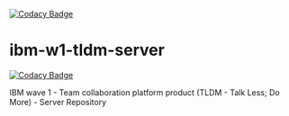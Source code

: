 [![Codacy Badge](https://api.codacy.com/project/badge/Grade/9dd599f73c44457c8aea547c31f61ee4)](https://www.codacy.com/app/mggmanik/ibm-w1-tldm-server?utm_source=github.com&amp;utm_medium=referral&amp;utm_content=stackroute/ibm-w1-tldm-server&amp;utm_campaign=Badge_Grade)

# ibm-w1-tldm-server

[![Codacy Badge](https://api.codacy.com/project/badge/Grade/0188eaf7c44a4212bf98eab2aa641ddd)](https://app.codacy.com/app/mggmanik/ibm-w1-tldm-server?utm_source=github.com&utm_medium=referral&utm_content=stackroute/ibm-w1-tldm-server&utm_campaign=Badge_Grade_Dashboard)

IBM wave 1 - Team collaboration platform product (TLDM - Talk Less; Do More) - Server Repository
